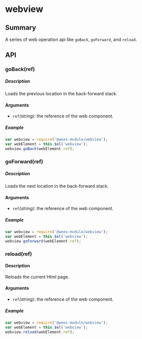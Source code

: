 # webview

## Summary

A series of web operation api like `goBack`, `goForward`,  and `reload`.

## API

### goBack(ref)

##### Description

Loads the previous location in the back-forward stack.

#### Arguments

* `ref`*(string)*: the reference of the web component.
 
##### Example

```js
var webview = require('@weex-module/webview');
var webElement = this.$el('webview');
webview.goBack(webElement.ref);
```

### goForward(ref)

##### Description
Loads the next location in the back-forward stack.

#### Arguments

* `ref`*(string)*: the reference of the web component.
 
##### Example

```js
var webview = require('@weex-module/webview');
var webElement = this.$el('webview');
webview.goForward(webElement.ref);
```
    
### reload(ref)
#### Description
Reloads the current Html page.

#### Arguments

* `ref`*(string)*: the reference of the web component.
 
##### Example

```js
var webview = require('@weex-module/webview');
var webElement = this.$el('webview');
webview.reload(webElement.ref);
```



